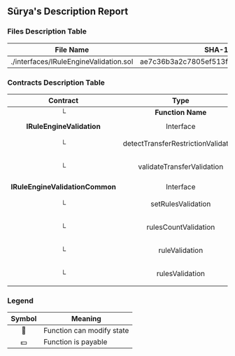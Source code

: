 ## Sūrya's Description Report

### Files Description Table


|  File Name  |  SHA-1 Hash  |
|-------------|--------------|
| ./interfaces/IRuleEngineValidation.sol | ae7c36b3a2c7805ef513f79b79bd6ce9d0357847 |


### Contracts Description Table


|  Contract  |         Type        |       Bases      |                  |                 |
|:----------:|:-------------------:|:----------------:|:----------------:|:---------------:|
|     └      |  **Function Name**  |  **Visibility**  |  **Mutability**  |  **Modifiers**  |
||||||
| **IRuleEngineValidation** | Interface |  |||
| └ | detectTransferRestrictionValidation | External ❗️ |   |NO❗️ |
| └ | validateTransferValidation | External ❗️ |   |NO❗️ |
||||||
| **IRuleEngineValidationCommon** | Interface |  |||
| └ | setRulesValidation | External ❗️ | 🛑  |NO❗️ |
| └ | rulesCountValidation | External ❗️ |   |NO❗️ |
| └ | ruleValidation | External ❗️ |   |NO❗️ |
| └ | rulesValidation | External ❗️ |   |NO❗️ |


### Legend

|  Symbol  |  Meaning  |
|:--------:|-----------|
|    🛑    | Function can modify state |
|    💵    | Function is payable |
